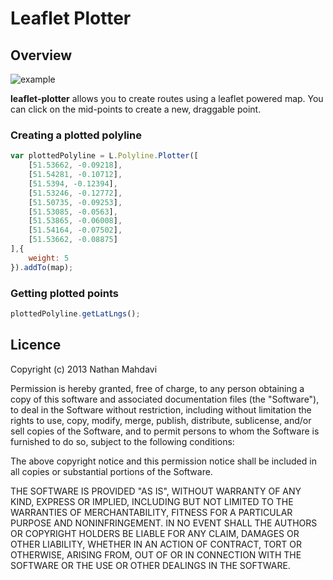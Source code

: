 # Leaflet Plotter

## Overview

![example](http://i.imgur.com/p7hoU2J.png)

**leaflet-plotter** allows you to create routes using a leaflet powered map. You can click on the mid-points to create a new, draggable point.

### Creating a plotted polyline

```javascript
var plottedPolyline = L.Polyline.Plotter([
    [51.53662, -0.09218],
    [51.54281, -0.10712],
    [51.5394, -0.12394],
    [51.53246, -0.12772],
    [51.50735, -0.09253],
    [51.53085, -0.0563],
    [51.53865, -0.06008],
    [51.54164, -0.07502],
    [51.53662, -0.08875]
],{
    weight: 5
}).addTo(map);
```

### Getting plotted points

```javascript
plottedPolyline.getLatLngs();
```

## Licence

Copyright (c) 2013 Nathan Mahdavi

Permission is hereby granted, free of charge, to any person obtaining a copy of this software and associated documentation files (the "Software"), to deal in the Software without restriction, including without limitation the rights to use, copy, modify, merge, publish, distribute, sublicense, and/or sell copies of the Software, and to permit persons to whom the Software is furnished to do so, subject to the following conditions:

The above copyright notice and this permission notice shall be included in all copies or substantial portions of the Software.

THE SOFTWARE IS PROVIDED "AS IS", WITHOUT WARRANTY OF ANY KIND, EXPRESS OR IMPLIED, INCLUDING BUT NOT LIMITED TO THE WARRANTIES OF MERCHANTABILITY, FITNESS FOR A PARTICULAR PURPOSE AND NONINFRINGEMENT. IN NO EVENT SHALL THE AUTHORS OR COPYRIGHT HOLDERS BE LIABLE FOR ANY CLAIM, DAMAGES OR OTHER LIABILITY, WHETHER IN AN ACTION OF CONTRACT, TORT OR OTHERWISE, ARISING FROM, OUT OF OR IN CONNECTION WITH THE SOFTWARE OR THE USE OR OTHER DEALINGS IN THE SOFTWARE.
